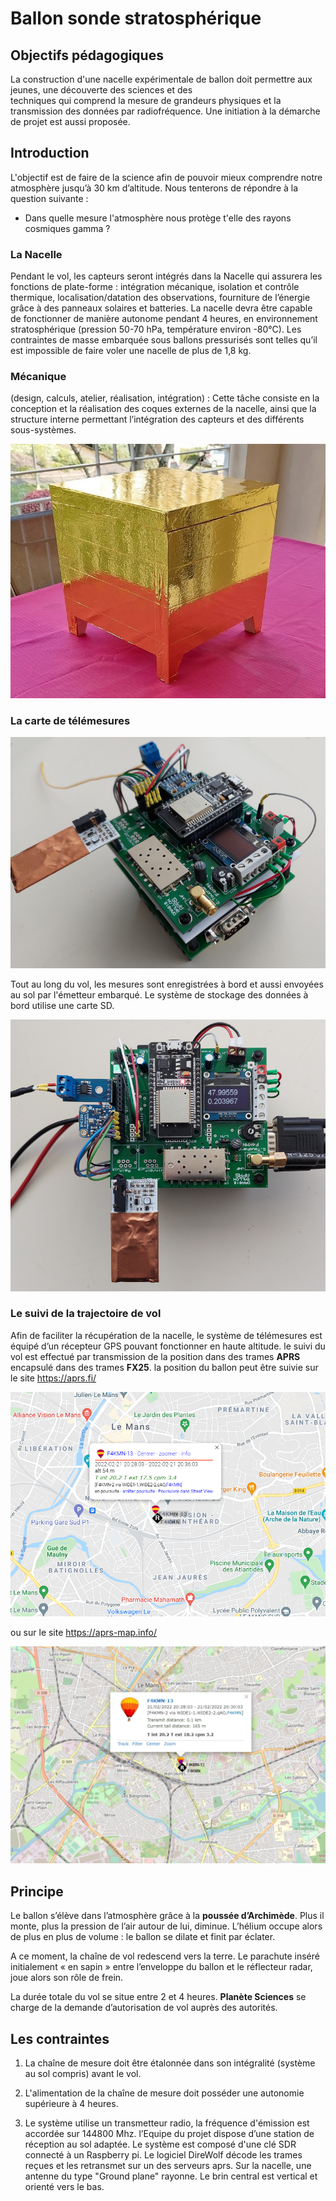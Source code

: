 ﻿# Ballon sonde stratosphérique

## Objectifs pédagogiques
La  construction d'une nacelle expérimentale de ballon doit permettre aux jeunes, une découverte des sciences et des  
techniques qui comprend la mesure de grandeurs physiques et la transmission des données par radiofréquence.  Une initiation à la démarche de projet est aussi proposée.

## Introduction
 L'objectif  est de faire de la science afin de pouvoir mieux comprendre notre atmosphère jusqu’à 30 km d’altitude. Nous tenterons de répondre à la question suivante :

 - Dans quelle mesure l'atmosphère nous protège t'elle des rayons cosmiques  gamma ?

### La Nacelle
Pendant le vol, les capteurs seront intégrés dans la Nacelle  qui assurera les fonctions de plate-forme : intégration mécanique, isolation et contrôle thermique, localisation/datation des observations, fourniture de l’énergie grâce à des panneaux solaires et batteries.
La nacelle devra être capable de fonctionner de manière autonome pendant 4 heures, en environnement stratosphérique (pression 50-70 hPa, température environ -80°C).
Les contraintes de masse embarquée sous ballons pressurisés sont telles qu’il est impossible de faire voler une nacelle de plus de 1,8 kg.

### Mécanique 
(design, calculs, atelier, réalisation, intégration) : 
Cette tâche consiste en la conception et la réalisation des coques externes de la  nacelle, ainsi que la structure interne permettant l’intégration des capteurs et des différents sous-systèmes.

![Nacelle](/projet_ballon/images/Nacelle_construction.jpg)

### La carte de télémesures

![Carte de télémesures](/projet_ballon/images/carte_télémesures_2.jpg)

Tout  au  long  du  vol,  les  mesures  sont  enregistrées à bord et aussi envoyées au sol par l'émetteur embarqué.
Le système de stockage des données à bord utilise une carte SD.

![Carte de télémesures](/projet_ballon/images/carte_télémesures.jpg)

### Le suivi de la trajectoire de vol 

Afin de faciliter la récupération de la nacelle, le système de télémesures est équipé d’un récepteur GPS pouvant fonctionner en haute altitude.
le suivi du vol est effectué par transmission de la position dans des trames **APRS** encapsulé dans des trames **FX25**. la position du ballon peut être suivie sur le site https://aprs.fi/

![aprs.fi](/projet_ballon/images/Capture_aprs.fi.png)

ou sur le site https://aprs-map.info/

![aprs-map.info](/projet_ballon/images/Capture_aprs-map.info.png)

## Principe
Le ballon s’élève dans l’atmosphère grâce à la **poussée d’Archimède**. Plus il monte, plus la pression de l’air autour de lui, diminue. L’hélium occupe alors de plus en plus de volume : le ballon se dilate et finit par éclater.

A ce moment, la chaîne de vol redescend vers la terre. Le parachute inséré initialement «  en sapin  » entre l’enveloppe du ballon et le réflecteur radar, joue alors son rôle de frein.

La durée totale du vol se situe entre 2 et 4 heures. **Planète Sciences** se charge de la demande d’autorisation de vol auprès des autorités. 


## Les contraintes

 1. La chaîne de mesure doit être étalonnée dans son intégralité     (système au sol compris) avant le vol.

 2. L'alimentation de la chaîne de mesure doit posséder une autonomie supérieure à 4 heures.

 3. Le système utilise un transmetteur radio, la fréquence d'émission est accordée sur 144800 Mhz. l’Equipe du projet dispose d’une station de réception au sol adaptée. Le système est composé d'une clé SDR connecté à un Raspberry pi. Le logiciel DireWolf décode les trames reçues et les retransmet sur un des serveurs aprs.  Sur la nacelle, une antenne du type "Ground plane" rayonne. Le brin central est vertical et orienté vers le bas.
 
 

 

